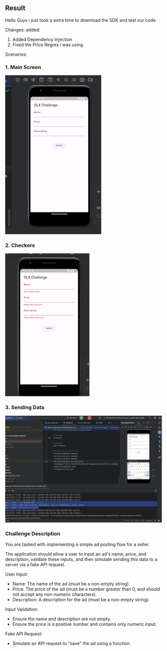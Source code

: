 ## Result
Hello Guys i just took a extra time to download the SDK and test our code.

Changes: added:
1. Added Dependency Injection
2. Fixed the Price Regrex i was using.

Scenarios:
### 1. Main Screen
![main_screen.png](files%2Fmain_screen.png)

### 2. Checkers
![checkers_test.png](files%2Fcheckers_test.png)

### 3. Sending Data
![send_data.png](files%2Fsend_data.png)

### Challenge Description
You are tasked with implementing a simple ad posting flow for a seller.

The application should allow a user to input an ad's name, price, and description,
 validate these inputs, and then simulate sending this data to a server via a fake API request.

User Input:
   - Name: The name of the ad (must be a non-empty string).
   - Price: The price of the ad (must be a number greater than 0, and should not accept any non-numeric characters).
   - Description: A description for the ad (must be a non-empty string).

Input Validation:
   - Ensure the name and description are not empty.
   - Ensure the price is a positive number and contains only numeric input.

Fake API Request:
   - Simulate an API request to "save" the ad using a function.
